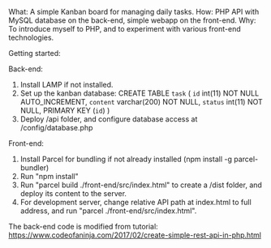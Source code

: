 What: A simple Kanban board for managing daily tasks. 
How: PHP API with MySQL database on the back-end, simple webapp on the front-end.
Why: To introduce myself to PHP, and to experiment with various front-end technologies.

Getting started:

Back-end:

1. Install LAMP if not installed.
2. Set up the kanban database:
CREATE TABLE `task` (
  `id` int(11) NOT NULL AUTO_INCREMENT,
  `content` varchar(200) NOT NULL,
  `status` int(11) NOT NULL,
  PRIMARY KEY (`id`)
)
3. Deploy /api folder, and configure database access at /config/database.php

Front-end:

1. Install Parcel for bundling if not already installed (npm install -g parcel-bundler)
2. Run "npm install"
3. Run "parcel build ./front-end/src/index.html" to create a /dist folder, and deploy its content to the server. 
4. For development server, change relative API path at index.html to full address, and run "parcel ./front-end/src/index.html". 

The back-end code is modified from tutorial: https://www.codeofaninja.com/2017/02/create-simple-rest-api-in-php.html
